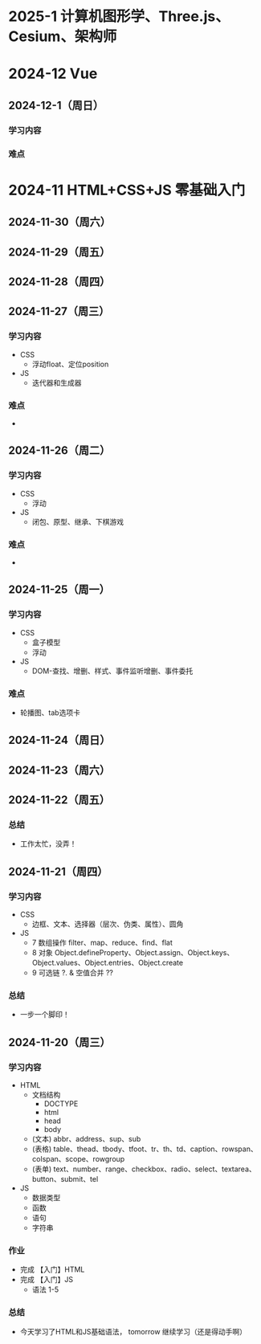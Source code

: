 # 2025-1 计算机图形学、Three.js、Cesium、架构师

# 2024-12 Vue
## 2024-12-1（周日）
### 学习内容 
### 难点

# 2024-11 HTML+CSS+JS 零基础入门

## 2024-11-30（周六）
## 2024-11-29（周五）
## 2024-11-28（周四）
## 2024-11-27（周三）

### 学习内容 
- CSS
  - 浮动float、定位position
- JS 
  - 迭代器和生成器
### 难点
- 
## 2024-11-26（周二）
### 学习内容
- CSS
  - 浮动
- JS 
  - 闭包、原型、继承、下棋游戏
### 难点
- 
## 2024-11-25（周一）
### 学习内容
- CSS
  - 盒子模型
  - 浮动
- JS 
  - DOM-查找、增删、样式、事件监听增删、事件委托
### 难点
- 轮播图、tab选项卡

## 2024-11-24（周日）
## 2024-11-23（周六）
## 2024-11-22（周五）
### 总结
- 工作太忙，没弄！
## 2024-11-21（周四）
### 学习内容 
- CSS
  - 边框、文本、选择器（层次、伪类、属性）、圆角
- JS
  - 7 数组操作 filter、map、reduce、find、flat 
  - 8 对象 Object.defineProperty、Object.assign、Object.keys、Object.values、Object.entries、Object.create
  - 9 可选链 ?. & 空值合并 ??
### 总结
-  一步一个脚印！

## 2024-11-20（周三）
### 学习内容
- HTML 
  - 文档结构
    - DOCTYPE
    - html
    - head
    - body
  - (文本) abbr、address、sup、sub
  - (表格) table、thead、tbody、tfoot、tr、th、td、caption、rowspan、colspan、scope、rowgroup
  - (表单) text、number、range、checkbox、radio、select、textarea、button、submit、tel
- JS
  - 数据类型
  - 函数
  - 语句
  - 字符串

### 作业
- 完成 【入门】HTML 
- 完成 【入门】JS 
  - 语法 1-5 

### 总结
- 今天学习了HTML和JS基础语法， tomorrow 继续学习（还是得动手啊）

